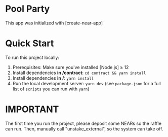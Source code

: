 Pool Party
==================

This app was initialized with [create-near-app]


Quick Start
===========

To run this project locally:

1. Prerequisites: Make sure you've installed [Node.js] ≥ 12
2. Install dependencies **in /contract**: `cd contract && yarn install`
3. Install dependencies **in /**: `yarn install`
3. Run the local development server: `yarn dev` (see `package.json` for a
   full list of `scripts` you can run with `yarn`)

IMPORTANT
=========
The first time you run the project, please deposit some NEARs so the raffle
can run. Then, manually call "unstake_external", so the system can take off.
